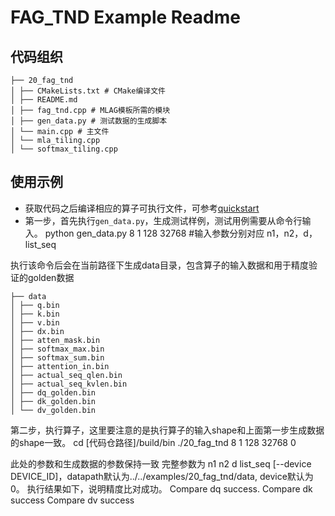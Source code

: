 # FAG_TND Example Readme
## 代码组织
```
├── 20_fag_tnd
│ ├── CMakeLists.txt # CMake编译文件
│ ├── README.md
│ ├── fag_tnd.cpp # MLAG模板所需的模块
│ ├── gen_data.py # 测试数据的生成脚本
│ └── main.cpp # 主文件
│ └── mla_tiling.cpp
│ └── softmax_tiling.cpp
```

## 使用示例
- 获取代码之后编译相应的算子可执行文件，可参考[quickstart](../../docs/quickstart.md#算子编译)
- 第一步，首先执行`gen_data.py`，生成测试样例，测试用例需要从命令行输入。
python gen_data.py 8 1 128 32768
#输入参数分别对应 n1，n2，d，list_seq

执行该命令后会在当前路径下生成data目录，包含算子的输入数据和用于精度验证的golden数据
```
├── data
│ ├── q.bin
│ ├── k.bin
│ ├── v.bin
│ ├── dx.bin
│ ├── atten_mask.bin
│ ├── softmax_max.bin
│ ├── softmax_sum.bin
│ ├── attention_in.bin
│ ├── actual_seq_qlen.bin
│ ├── actual_seq_kvlen.bin
│ ├── dq_golden.bin
│ ├── dk_golden.bin
│ └── dv_golden.bin
```

第二步，执行算子，这里要注意的是执行算子的输入shape和上面第一步生成数据的shape一致。
cd [代码仓路径]/build/bin
./20_fag_tnd 8 1 128 32768 0

此处的参数和生成数据的参数保持一致
完整参数为 n1 n2 d list_seq [--device DEVICE_ID]，datapath默认为../../examples/20_fag_tnd/data, device默认为0。
执行结果如下，说明精度比对成功。
Compare dq success.
Compare dk success
Compare dv success